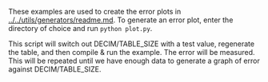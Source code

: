These examples are used to create the error plots in [../../utils/generators/readme.md](../../utils/generators/readme.md). To generate
an error plot, enter the directory of choice and run `python plot.py`.

This script will switch out DECIM/TABLE_SIZE with a test value, regenerate the table, and then compile & run the example. The error will be 
measured. This will be repeated until we have enough data to generate a graph of error against DECIM/TABLE_SIZE. 
